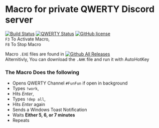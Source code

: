 # Macro for private QWERTY Discord server 
[![Build Status](https://travis-ci.org/dwyl/esta.svg?branch=master)](https://github.com/Kabirkwatra/QWERTY_MACRO_UnbelievaBoat/releases)
[![QWERTY Status](https://img.shields.io/badge/QWERTY-working-brightgreen.svg)](https://github.com/Kabirkwatra/QWERTY_MACRO_UnbelievaBoat/releases)
[![GitHub license](https://img.shields.io/github/license/Kabirkwatra/QWERTY_MACRO_UnbelievaBoat.svg)](https://github.com/Kabirkwatra/QWERTY_MACRO_UnbelievaBoat/blob/master/LICENSE)
<br />
`F3` To Activate Macro, <br />
`F8` To Stop Macro <br />

Macro `.EXE` files are found in 
[![Github All Releases](https://img.shields.io/github/downloads/atom/atom/total.svg?style=popout)](https://github.com/Kabirkwatra/QWERTY_MACRO_UnbelievaBoat/releases) <br />
Alternitivly, You can download the `.AHK` file and run it with AutoHotKey

### The Macro Does the following <br />
- Opens QWERTY Channel `#FunFun` if open in background
- Types `!work`, <br />
- Hits *Enter*, <br />
- Types `!dep all`, <br />
- Hits *Enter* again <br />
- Sends a Windows Toast Notification <br />
- Waits **Either 5, 6, or 7 minutes** <br />
- Repeats <br />
